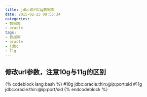 ```yaml
---
title: jdbc访问11g数据库
date: 2015-02-25 09:55:34
categories:
- 数据库
- oracle
tags:
- 数据库
- oracle
- jdbc
- 11g
---
```

## 修改url参数，注意10g与11g的区别
{% codeblock lang:bash %}
#10g
jdbc:oracle:thin:@ip:port:sid
#11g
jdbc:oracle:thin:@ip:port/sid
{% endcodeblock %}
